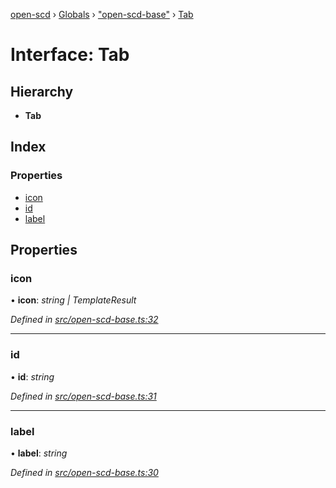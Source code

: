 [open-scd](../README.md) › [Globals](../globals.md) › ["open-scd-base"](../modules/_open_scd_base_.md) › [Tab](_open_scd_base_.tab.md)

# Interface: Tab

## Hierarchy

* **Tab**

## Index

### Properties

* [icon](_open_scd_base_.tab.md#icon)
* [id](_open_scd_base_.tab.md#id)
* [label](_open_scd_base_.tab.md#label)

## Properties

###  icon

• **icon**: *string | TemplateResult*

*Defined in [src/open-scd-base.ts:32](https://github.com/openscd/open-scd/blob/040b519/src/open-scd-base.ts#L32)*

___

###  id

• **id**: *string*

*Defined in [src/open-scd-base.ts:31](https://github.com/openscd/open-scd/blob/040b519/src/open-scd-base.ts#L31)*

___

###  label

• **label**: *string*

*Defined in [src/open-scd-base.ts:30](https://github.com/openscd/open-scd/blob/040b519/src/open-scd-base.ts#L30)*
